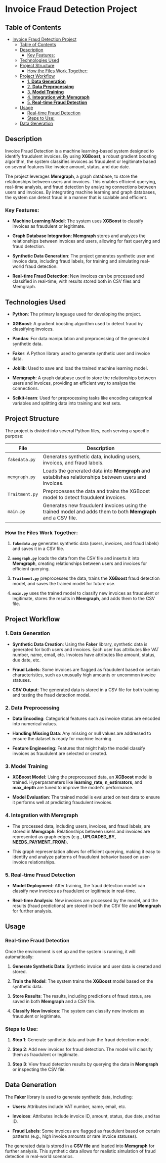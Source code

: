 # Invoice Fraud Detection Project

## Table of Contents

- [Invoice Fraud Detection Project](#invoice-fraud-detection-project)
  - [Table of Contents](#table-of-contents)
  - [Description](#description)
    - [Key Features:](#key-features)
  - [Technologies Used](#technologies-used)
  - [Project Structure](#project-structure)
    - [How the Files Work Together:](#how-the-files-work-together)
  - [Project Workflow](#project-workflow)
    - [1. **Data Generation**](#1-data-generation)
    - [2. **Data Preprocessing**](#2-data-preprocessing)
    - [3. **Model Training**](#3-model-training)
    - [4. **Integration with Memgraph**](#4-integration-with-memgraph)
    - [5. **Real-time Fraud Detection**](#5-real-time-fraud-detection)
  - [Usage](#usage)
    - [Real-time Fraud Detection](#real-time-fraud-detection)
    - [Steps to Use:](#steps-to-use)
  - [Data Generation](#data-generation)
 

## Description

Invoice Fraud Detection is a machine learning-based system designed to identify fraudulent invoices. By using **XGBoost**, a robust gradient boosting algorithm, the system classifies invoices as fraudulent or legitimate based on several features like invoice amount, status, and due date.

The project leverages **Memgraph**, a graph database, to store the relationships between users and invoices. This enables efficient querying, real-time analysis, and fraud detection by analyzing connections between users and invoices. By integrating machine learning and graph databases, the system can detect fraud in a manner that is scalable and efficient.

### Key Features:

- **Machine Learning Model**: The system uses **XGBoost** to classify invoices as fraudulent or legitimate.
  
- **Graph Database Integration**: **Memgraph** stores and analyzes the relationships between invoices and users, allowing for fast querying and fraud detection.
  
- **Synthetic Data Generation**: The project generates synthetic user and invoice data, including fraud labels, for training and simulating real-world fraud detection.
  
- **Real-time Fraud Detection**: New invoices can be processed and classified in real-time, with results stored both in CSV files and Memgraph.
  

## Technologies Used

- **Python**: The primary language used for developing the project.
  
- **XGBoost**: A gradient boosting algorithm used to detect fraud by classifying invoices.
  
- **Pandas**: For data manipulation and preprocessing of the generated synthetic data.
  
- **Faker**: A Python library used to generate synthetic user and invoice data.
  
- **Joblib**: Used to save and load the trained machine learning model.
  
- **Memgraph**: A graph database used to store the relationships between users and invoices, providing an efficient way to analyze the connections.
  
- **Scikit-learn**: Used for preprocessing tasks like encoding categorical variables and splitting data into training and test sets.
  

## Project Structure

The project is divided into several Python files, each serving a specific purpose:

| **File** | **Description** |
| --- | --- |
| `fakedata.py` | Generates synthetic data, including users, invoices, and fraud labels. |
| `memgraph.py` | Loads the generated data into **Memgraph** and establishes relationships between users and invoices. |
| `Traitment.py` | Preprocesses the data and trains the XGBoost model to detect fraudulent invoices. |
| `main.py` | Generates new fraudulent invoices using the trained model and adds them to both **Memgraph** and a CSV file. |

### How the Files Work Together:

1. **`fakedata.py`** generates synthetic data (users, invoices, and fraud labels) and saves it in a CSV file.
  
2. **`memgraph.py`** loads the data from the CSV file and inserts it into **Memgraph**, creating relationships between users and invoices for efficient querying.
  
3. **`Traitment.py`** preprocesses the data, trains the **XGBoost** fraud detection model, and saves the trained model for future use.
  
4. **`main.py`** uses the trained model to classify new invoices as fraudulent or legitimate, stores the results in **Memgraph**, and adds them to the CSV file.
  

## Project Workflow

### 1. **Data Generation**

- **Synthetic Data Creation**: Using the **Faker** library, synthetic data is generated for both users and invoices. Each user has attributes like VAT number, name, email, etc. Invoices have attributes like amount, status, due date, etc.
  
- **Fraud Labels**: Some invoices are flagged as fraudulent based on certain characteristics, such as unusually high amounts or uncommon invoice statuses.
  
- **CSV Output**: The generated data is stored in a CSV file for both training and testing the fraud detection model.
  

### 2. **Data Preprocessing**

- **Data Encoding**: Categorical features such as invoice status are encoded into numerical values.
  
- **Handling Missing Data**: Any missing or null values are addressed to ensure the dataset is ready for machine learning.
  
- **Feature Engineering**: Features that might help the model classify invoices as fraudulent are selected or created.
  

### 3. **Model Training**

- **XGBoost Model**: Using the preprocessed data, an **XGBoost** model is trained. Hyperparameters like **learning_rate**, **n_estimators**, and **max_depth** are tuned to improve the model's performance.
  
- **Model Evaluation**: The trained model is evaluated on test data to ensure it performs well at predicting fraudulent invoices.
  

### 4. **Integration with Memgraph**

- The processed data, including users, invoices, and fraud labels, are stored in **Memgraph**. Relationships between users and invoices are represented as graph edges (e.g., **UPLOADED_BY**, **NEEDS_PAYMENT_FROM**).
  
- This graph representation allows for efficient querying, making it easy to identify and analyze patterns of fraudulent behavior based on user-invoice relationships.
  

### 5. **Real-time Fraud Detection**

- **Model Deployment**: After training, the fraud detection model can classify new invoices as fraudulent or legitimate in real-time.
  
- **Real-time Analysis**: New invoices are processed by the model, and the results (fraud predictions) are stored in both the CSV file and **Memgraph** for further analysis.
  

## Usage

### Real-time Fraud Detection

Once the environment is set up and the system is running, it will automatically:

1. **Generate Synthetic Data**: Synthetic invoice and user data is created and stored.
  
2. **Train the Model**: The system trains the **XGBoost** model based on the synthetic data.
  
3. **Store Results**: The results, including predictions of fraud status, are saved in both **Memgraph** and a CSV file.
  
4. **Classify New Invoices**: The system can classify new invoices as fraudulent or legitimate.
  

### Steps to Use:

1. **Step 1**: Generate synthetic data and train the fraud detection model.
  
2. **Step 2**: Add new invoices for fraud detection. The model will classify them as fraudulent or legitimate.
  
3. **Step 3**: View fraud detection results by querying the data in **Memgraph** or inspecting the CSV file.
  

## Data Generation

The **Faker** library is used to generate synthetic data, including:

- **Users**: Attributes include VAT number, name, email, etc.
  
- **Invoices**: Attributes include invoice ID, amount, status, due date, and tax ID.
  
- **Fraud Labels**: Some invoices are flagged as fraudulent based on certain patterns (e.g., high invoice amounts or rare invoice statuses).
  

The generated data is stored in a **CSV file** and loaded into **Memgraph** for further analysis. This synthetic data allows for realistic simulation of fraud detection in real-world scenarios.